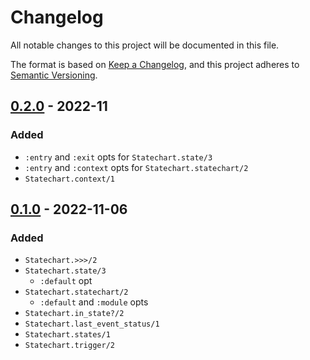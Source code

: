 # Changelog

All notable changes to this project will be documented in this file.

The format is based on [Keep a Changelog](https://keepachangelog.com/en/1.0.0/),
and this project adheres to [Semantic Versioning](https://semver.org/spec/v2.0.0.html).

## [0.2.0] - 2022-11

### Added

* `:entry` and `:exit` opts for `Statechart.state/3`
* `:entry` and `:context` opts for `Statechart.statechart/2`
* `Statechart.context/1`

## [0.1.0] - 2022-11-06

### Added

* `Statechart.>>>/2`
* `Statechart.state/3`
  * `:default` opt
* `Statechart.statechart/2`
  * `:default` and `:module` opts
* `Statechart.in_state?/2`
* `Statechart.last_event_status/1`
* `Statechart.states/1`
* `Statechart.trigger/2`

[0.2.0]: https://github.com/jonathanchukinas/statechart/releases/tag/v0.2.0
[0.1.0]: https://github.com/jonathanchukinas/statechart/releases/tag/v0.1.0
